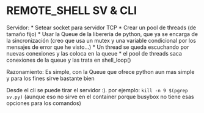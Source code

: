 # REMOTE_SHELL SV & CLI

Servidor:
	* Setear socket para servidor TCP
	* Crear un pool de threads (de tamaño fijo)
	* Usar la Queue de la libereria
	de python, que ya se encarga de la sincronización
	(creo que usa un mutex y una variable condicional
	por los mensajes de error que he visto...)
	* Un thread se queda escuchando por nuevas conexiones
	y las coloca en la queue
	* el pool de threads saca conexiones de la queue y
	las trata en shell_loop()

Razonamiento: Es simple, con la Queue que ofrece python aun mas simple
y para los fines sirve bastante bien

Desde el cli se puede tirar el servidor :). por ejemplo:
`kill -n 9 $(pgrep sv.py)` (aunque eso no sirve en el container porque busybox no tiene esas opciones para los comandos)
